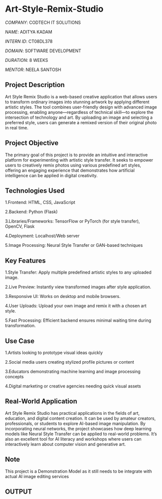 # Art-Style-Remix-Studio

*COMPANY*: CODTECH IT SOLUTIONS

*NAME*: ADITYA KADAM

*INTERN ID*: CT08DL378

*DOMAIN*: SOFTWARE DEVELOPMENT

*DURATION*: 8 WEEKS

*MENTOR*: NEELA SANTOSH

## Project Description
Art Style Remix Studio is a web-based creative application that allows users to transform ordinary images into stunning artwork by applying different artistic styles. The tool combines user-friendly design with advanced image processing, enabling anyone—regardless of technical skill—to explore the intersection of technology and art. By uploading an image and selecting a preferred style, users can generate a remixed version of their original photo in real time.

## Project Objective
The primary goal of this project is to provide an intuitive and interactive platform for experimenting with artistic style transfer. It seeks to empower users to creatively remix photos using various predefined art styles, offering an engaging experience that demonstrates how artificial intelligence can be applied in digital creativity.

## Technologies Used
1.Frontend: HTML, CSS, JavaScript

2.Backend: Python (Flask)

3.Libraries/Frameworks: TensorFlow or PyTorch (for style transfer), OpenCV, Flask

4.Deployment: Localhost/Web server

5.Image Processing: Neural Style Transfer or GAN-based techniques

## Key Features
1.Style Transfer: Apply multiple predefined artistic styles to any uploaded image.

2.Live Preview: Instantly view transformed images after style application.

3.Responsive UI: Works on desktop and mobile browsers.

4.User Uploads: Upload your own image and remix it with a chosen art style.

5.Fast Processing: Efficient backend ensures minimal waiting time during transformation.

## Use Case
1.Artists looking to prototype visual ideas quickly

2.Social media users creating stylized profile pictures or content

3.Educators demonstrating machine learning and image processing concepts

4.Digital marketing or creative agencies needing quick visual assets

## Real-World Application
Art Style Remix Studio has practical applications in the fields of art, education, and digital content creation. It can be used by amateur creators, professionals, or students to explore AI-based image manipulation. By incorporating neural networks, the project showcases how deep learning models like Neural Style Transfer can be applied to real-world problems. It’s also an excellent tool for AI literacy and workshops where users can interactively learn about computer vision and generative art.

## Note
This project is a Demonstration Model as it still needs to be integrate with actual AI image editing services


## OUTPUT

